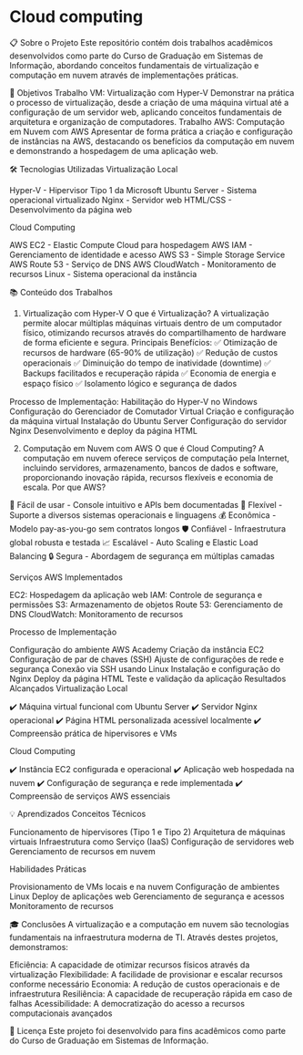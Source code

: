 # Cloud computing
📋 Sobre o Projeto
Este repositório contém dois trabalhos acadêmicos desenvolvidos como parte do Curso de Graduação em Sistemas de Informação, abordando conceitos fundamentais de virtualização e computação em nuvem através de implementações práticas.

🎯 Objetivos
Trabalho VM: Virtualização com Hyper-V
Demonstrar na prática o processo de virtualização, desde a criação de uma máquina virtual até a configuração de um servidor web, aplicando conceitos fundamentais de arquitetura e organização de computadores.
Trabalho AWS: Computação em Nuvem com AWS
Apresentar de forma prática a criação e configuração de instâncias na AWS, destacando os benefícios da computação em nuvem e demonstrando a hospedagem de uma aplicação web.

🛠️ Tecnologias Utilizadas
Virtualização Local

Hyper-V - Hipervisor Tipo 1 da Microsoft
Ubuntu Server - Sistema operacional virtualizado
Nginx - Servidor web
HTML/CSS - Desenvolvimento da página web

Cloud Computing

AWS EC2 - Elastic Compute Cloud para hospedagem
AWS IAM - Gerenciamento de identidade e acesso
AWS S3 - Simple Storage Service
AWS Route 53 - Serviço de DNS
AWS CloudWatch - Monitoramento de recursos
Linux - Sistema operacional da instância

📚 Conteúdo dos Trabalhos
1. Virtualização com Hyper-V
O que é Virtualização?
A virtualização permite alocar múltiplas máquinas virtuais dentro de um computador físico, otimizando recursos através do compartilhamento de hardware de forma eficiente e segura.
Principais Benefícios:
✅ Otimização de recursos de hardware (65-90% de utilização)
✅ Redução de custos operacionais
✅ Diminuição do tempo de inatividade (downtime)
✅ Backups facilitados e recuperação rápida
✅ Economia de energia e espaço físico
✅ Isolamento lógico e segurança de dados

Processo de Implementação:
Habilitação do Hyper-V no Windows
Configuração do Gerenciador de Comutador Virtual
Criação e configuração da máquina virtual
Instalação do Ubuntu Server
Configuração do servidor Nginx
Desenvolvimento e deploy da página HTML

2. Computação em Nuvem com AWS
O que é Cloud Computing?
A computação em nuvem oferece serviços de computação pela Internet, incluindo servidores, armazenamento, bancos de dados e software, proporcionando inovação rápida, recursos flexíveis e economia de escala.
Por que AWS?

🚀 Fácil de usar - Console intuitivo e APIs bem documentadas
🔄 Flexível - Suporte a diversos sistemas operacionais e linguagens
💰 Econômica - Modelo pay-as-you-go sem contratos longos
🛡️ Confiável - Infraestrutura global robusta e testada
📈 Escalável - Auto Scaling e Elastic Load Balancing
🔒 Segura - Abordagem de segurança em múltiplas camadas

Serviços AWS Implementados

EC2: Hospedagem da aplicação web
IAM: Controle de segurança e permissões
S3: Armazenamento de objetos
Route 53: Gerenciamento de DNS
CloudWatch: Monitoramento de recursos

Processo de Implementação

Configuração do ambiente AWS Academy
Criação da instância EC2
Configuração de par de chaves (SSH)
Ajuste de configurações de rede e segurança
Conexão via SSH usando Linux
Instalação e configuração do Nginx
Deploy da página HTML
Teste e validação da aplicação
Resultados Alcançados
Virtualização Local

✔️ Máquina virtual funcional com Ubuntu Server
✔️ Servidor Nginx operacional
✔️ Página HTML personalizada acessível localmente
✔️ Compreensão prática de hipervisores e VMs

Cloud Computing

✔️ Instância EC2 configurada e operacional
✔️ Aplicação web hospedada na nuvem
✔️ Configuração de segurança e rede implementada
✔️ Compreensão de serviços AWS essenciais

💡 Aprendizados
Conceitos Técnicos

Funcionamento de hipervisores (Tipo 1 e Tipo 2)
Arquitetura de máquinas virtuais
Infraestrutura como Serviço (IaaS)
Configuração de servidores web
Gerenciamento de recursos em nuvem

Habilidades Práticas

Provisionamento de VMs locais e na nuvem
Configuração de ambientes Linux
Deploy de aplicações web
Gerenciamento de segurança e acessos
Monitoramento de recursos

🎓 Conclusões
A virtualização e a computação em nuvem são tecnologias fundamentais na infraestrutura moderna de TI. Através destes projetos, demonstramos:

Eficiência: A capacidade de otimizar recursos físicos através da virtualização
Flexibilidade: A facilidade de provisionar e escalar recursos conforme necessário
Economia: A redução de custos operacionais e de infraestrutura
Resiliência: A capacidade de recuperação rápida em caso de falhas
Acessibilidade: A democratização do acesso a recursos computacionais avançados

📝 Licença
Este projeto foi desenvolvido para fins acadêmicos como parte do Curso de Graduação em Sistemas de Informação.